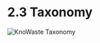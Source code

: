 2.3 Taxonomy
=======

![KnoWaste Taxonomy](http://openphilanthropy.files.wordpress.com/2014/02/cropped-360givinglogo-2010-size.jpg)
